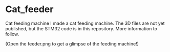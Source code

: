 # Cat_feeder
Cat feeding machine
I made a cat feeding machine. The 3D files are not yet published, but the STM32 code is in this repository.
More information to follow.


(Open the feeder.png to get a glimpse of the feeding machine!)
